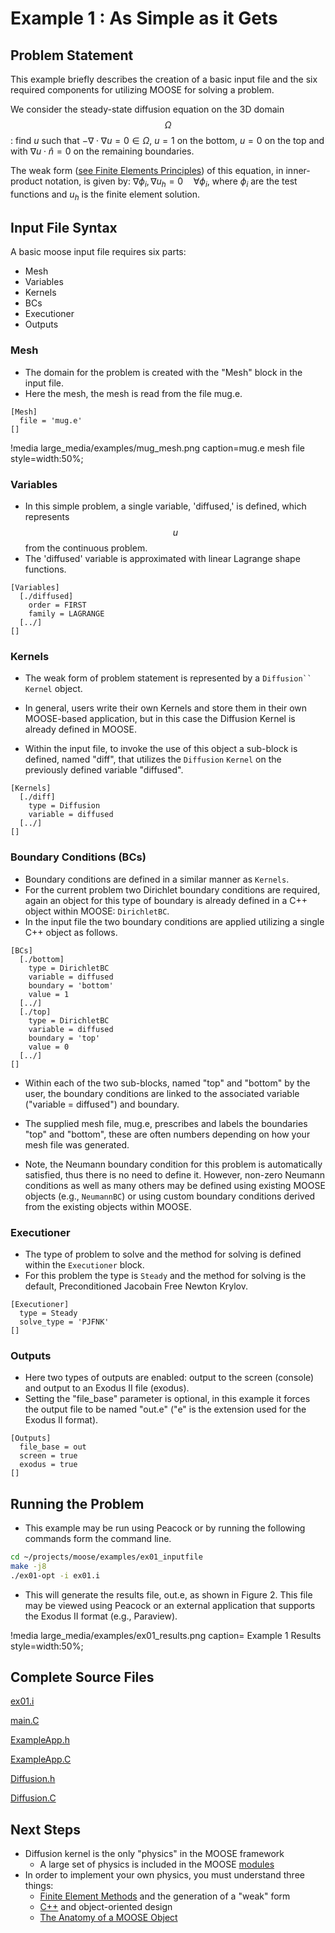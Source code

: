 # Example 1 : As Simple as it Gets

## Problem Statement

 This example briefly describes the creation of a basic input file and the six required components for utilizing MOOSE for solving a problem.

 We consider the steady-state diffusion equation on the 3D domain $$\Omega$$: find $u$ such that $-\nabla \cdot \nabla u = 0 \in \Omega$,
$u = 1$ on the bottom, $u = 0$ on the top and with $\nabla u \cdot \hat{n} = 0$ on the remaining boundaries.

 The weak form ([see Finite Elements Principles](finite_element_concepts/fem_principles.md)) of this equation, in inner-product notation, is given by: $\nabla \phi_i, \nabla u_h = 0 \quad \forall  \phi_i$,
where $\phi_i$ are the test functions and $u_h$ is the finite element solution.

## Input File Syntax

A basic moose input file requires six parts:

-  Mesh
-  Variables
-  Kernels
-  BCs
-  Executioner
-  Outputs

### Mesh

- The domain for the problem is created with the "Mesh" block in the input file.
- Here the mesh, the mesh is read from the file mug.e.


```text
[Mesh]
  file = 'mug.e'
[]
```

!media large_media/examples/mug_mesh.png
       caption=mug.e mesh file
       style=width:50%;

### Variables

- In this simple problem, a single variable, 'diffused,' is defined, which represents $$u$$ from the continuous problem.
- The 'diffused' variable is approximated with linear Lagrange shape functions.

```text
[Variables]
  [./diffused]
    order = FIRST
    family = LAGRANGE
  [../]
[]
```

### Kernels

- The weak form of problem statement is represented by a `Diffusion`` Kernel` object.
- In general, users write their own Kernels and store them in their own MOOSE-based application, but in this case the Diffusion Kernel is already defined in MOOSE.

- Within the input file, to invoke the use of this object a sub-block is defined, named "diff", that utilizes the `Diffusion` `Kernel` on the previously defined variable "diffused".

```text
[Kernels]
  [./diff]
    type = Diffusion
    variable = diffused
  [../]
[]
```

### Boundary Conditions (BCs)

- Boundary conditions are defined in a similar manner as `Kernels`.
- For the current problem two Dirichlet boundary conditions are required, again an object for this type of boundary is already defined in a C++ object within MOOSE: `DirichletBC`.
- In the input file the two boundary conditions are applied utilizing a single C++ object as follows.

```text
[BCs]
  [./bottom]
    type = DirichletBC
    variable = diffused
    boundary = 'bottom'
    value = 1
  [../]
  [./top]
    type = DirichletBC
    variable = diffused
    boundary = 'top'
    value = 0
  [../]
[]
```

- Within each of the two sub-blocks, named "top" and "bottom" by the user, the boundary conditions are linked to the associated variable ("variable = diffused") and boundary.
- The supplied mesh file, mug.e, prescribes and labels the boundaries "top" and "bottom", these are often numbers depending on how your mesh file was generated.

- Note, the Neumann boundary condition for this problem is automatically satisfied, thus there is no need to define it. However, non-zero Neumann conditions as well as many others may be defined using existing MOOSE objects (e.g., `NeumannBC`) or using custom boundary conditions derived from the existing objects within MOOSE.

### Executioner

- The type of problem to solve and the method for solving is defined within the `Executioner` block.
- For this problem the type is `Steady` and the method for solving is the default, Preconditioned Jacobain Free Newton Krylov.

```text
[Executioner]
  type = Steady
  solve_type = 'PJFNK'
[]
```

### Outputs

- Here two types of outputs are enabled: output to the screen (console) and output to an Exodus II file (exodus).
- Setting the "file_base" parameter is optional, in this example it forces the output file to be named "out.e" ("e" is the extension used for the Exodus II format).

```text
[Outputs]
  file_base = out
  screen = true
  exodus = true
[]
```

## Running the Problem

- This example may be run using Peacock or by running the following commands form the command line.


```bash
cd ~/projects/moose/examples/ex01_inputfile
make -j8
./ex01-opt -i ex01.i
```

- This will generate the results file, out.e, as shown in Figure 2. This file may be viewed using Peacock or an external application that supports the Exodus II format (e.g., Paraview).

!media large_media/examples/ex01_results.png
       caption= Example 1 Results
       style=width:50%;

## Complete Source Files

[ex01.i](https://github.com/idaholab/moose/blob/devel/examples/ex01_inputfile/ex01.i)

[main.C](https://github.com/idaholab/moose/blob/devel/examples/ex01_inputfile/src/main.C)

[ExampleApp.h](https://github.com/idaholab/moose/blob/devel/examples/ex01_inputfile/include/base/ExampleApp.h)

[ExampleApp.C](https://github.com/idaholab/moose/blob/devel/examples/ex01_inputfile/src/base/ExampleApp.C)

[Diffusion.h](https://github.com/idaholab/moose/blob/devel/framework/include/kernels/Diffusion.h)


[Diffusion.C](https://github.com/idaholab/moose/blob/devel/framework/src/kernels/Diffusion.C)


[](---)

## Next Steps

- Diffusion kernel is the only "physics" in the MOOSE framework
    * A large set of physics is included in the MOOSE [modules](http://mooseframework.org/wiki/PhysicsModules/)
- In order to implement your own physics, you must understand three things:
    * [Finite Element Methods](http://mooseframework.org/wiki/MooseTraining/FEM/) and the generation of a "weak" form
    * [C++](http://mooseframework.org/wiki/MooseTraining/CPP/) and object-oriented design
    * [The Anatomy of a MOOSE Object](http://mooseframework.org/wiki/MooseTraining/MooseObject/)
